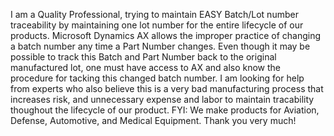 I am a Quality Professional, trying to maintain EASY Batch/Lot number traceability by maintaining one lot number for the entire lifecycle of our products.  Microsoft Dynamics AX allows the improper practice of changing a batch number any time a Part Number changes. Even though it may be possible to track this Batch and Part Number back to the original manufactured lot, one must have access to AX and also know the procedure for tacking this changed batch number.  I am looking for help from experts who also believe this is a very bad manufacturing process that increases risk, and unnecessary expense and labor to maintain tracability thoughout the lifecycle of our product.  FYI: We make products for Aviation, Defense, Automotive, and Medical Equipment. Thank you very much!
